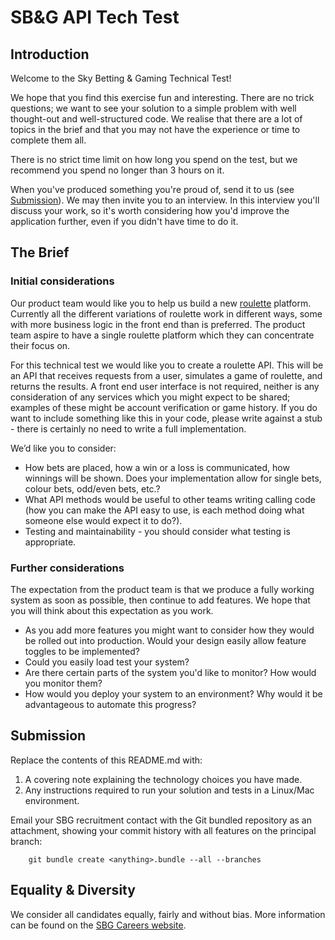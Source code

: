 # SB&G API Tech Test

## Introduction

Welcome to the Sky Betting & Gaming Technical Test!

We hope that you find this exercise fun and interesting. There are no trick questions; we want to see your solution to a
simple problem with well thought-out and well-structured code. We realise that there are a lot of topics in the brief
and that you may not have the experience or time to complete them all.

There is no strict time limit on how long you spend on the test, but we recommend you spend no longer than 3 hours on
it.

When you've produced something you're proud of, send it to us (see [Submission](#Submission)). We may then invite you to
an interview. In this interview you'll discuss your work, so it's worth considering how you'd improve the application
further, even if you didn't have time to do it.

## The Brief

### Initial considerations

Our product team would like you to help us build a new [roulette][1] platform. Currently all the different variations of
roulette work in different ways, some with more business logic in the front end than is preferred. The product team
aspire to have a single roulette platform which they can concentrate their focus on.

For this technical test we would like you to create a roulette API. This will be an API that receives requests from a
user, simulates a game of roulette, and returns the results. A front end user interface is not required, neither is any
consideration of any services which you might expect to be shared; examples of these might be account verification or
game history. If you do want to include something like this in your code, please write against a stub - there is
certainly no need to write a full implementation.

We’d like you to consider:

- How bets are placed, how a win or a loss is communicated, how winnings will be shown. Does your implementation allow
  for single bets, colour bets, odd/even bets, etc.?
- What API methods would be useful to other teams writing calling code (how you can make the API easy to use, is each
  method doing what someone else would expect it to do?).
- Testing and maintainability - you should consider what testing is appropriate.

### Further considerations

The expectation from the product team is that we produce a fully working system as soon as possible, then continue to
add features. We hope that you will think about this expectation as you work.

- As you add more features you might want to consider how they would be rolled out into production. Would your design
  easily allow feature toggles to be implemented?
- Could you easily load test your system?
- Are there certain parts of the system you'd like to monitor? How would you monitor them?
- How would you deploy your system to an environment? Why would it be advantageous to automate this progress?

## Submission

Replace the contents of this README.md with:

1. A covering note explaining the technology choices you have made.
1. Any instructions required to run your solution and tests in a Linux/Mac environment.

Email your SBG recruitment contact with the Git bundled repository as an attachment, showing your commit history with
all features on the principal branch:

        git bundle create <anything>.bundle --all --branches

## Equality & Diversity

We consider all candidates equally, fairly and without bias. More information can be found on
the [SBG Careers website][2].

[1]: https://en.wikipedia.org/wiki/Roulette

[2]: https://www.skybetcareers.com
